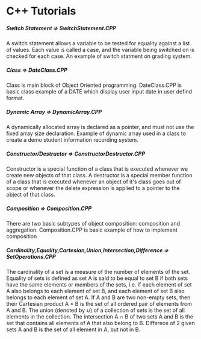 # C++ Tutorials

##### Switch Statement => SwitchStatement.CPP
A switch statement allows a variable to be tested for equality against a list of values. Each value is called a case, and the variable being switched on is checked for each case. An example of switch statment on grading system.

##### Class => DateClass.CPP
Class is main block of Object Oriented programming.
DateClass.CPP is basic class example of a DATE which display user input date in user defind format.
##### Dynamic Array => DynamicArray.CPP 
A dynamically allocated array is declared as a pointer, and must not use the fixed array size declaration. Example of dynamic array used in a class to create a demo student information recording system. 

##### Constructor/Destructor => ConstructorDestructor.CPP
Constructor is a special function of a class that is executed whenever we create new objects of that class.
A destructor is a special member function of a class that is executed whenever an object of it's class goes out of scope or whenever the delete expression is applied to a pointer to the object of that class.

##### Composition => Composition.CPP
There are two basic subtypes of object composition: composition and aggregation. Composition.CPP is basic example of how to implement composition

##### Cardinality,Equality,Cartesian,Union,Intersection,Difference => SetOperations.CPP
The cardinality of a set is a measure of the number of elements of the set.
Equality of sets is defined as set A is said to be equal to set B if both sets have the same elements or members of the sets, i.e. if each element of set A also belongs to each element of set B, and each element of set B also belongs to each element of set A.
If A and B are two non-empty sets, then their Cartesian product A × B is the set of all ordered pair of elements from A and B.
The union (denoted by ∪) of a collection of sets is the set of all elements in the collection.
The intersection A ∩ B of two sets A and B is the set that contains all elements of A that also belong to B. 
Differece of 2 given sets A and B is the set of all element in A, but not in B.

